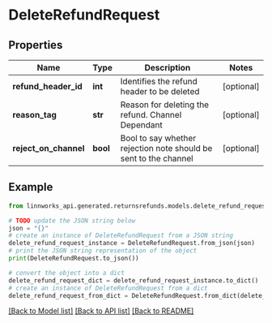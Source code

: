 # DeleteRefundRequest


## Properties

Name | Type | Description | Notes
------------ | ------------- | ------------- | -------------
**refund_header_id** | **int** | Identifies the refund header to be deleted | [optional] 
**reason_tag** | **str** | Reason for deleting the refund. Channel Dependant | [optional] 
**reject_on_channel** | **bool** | Bool to say whether rejection note should be sent to the channel | [optional] 

## Example

```python
from linnworks_api.generated.returnsrefunds.models.delete_refund_request import DeleteRefundRequest

# TODO update the JSON string below
json = "{}"
# create an instance of DeleteRefundRequest from a JSON string
delete_refund_request_instance = DeleteRefundRequest.from_json(json)
# print the JSON string representation of the object
print(DeleteRefundRequest.to_json())

# convert the object into a dict
delete_refund_request_dict = delete_refund_request_instance.to_dict()
# create an instance of DeleteRefundRequest from a dict
delete_refund_request_from_dict = DeleteRefundRequest.from_dict(delete_refund_request_dict)
```
[[Back to Model list]](../README.md#documentation-for-models) [[Back to API list]](../README.md#documentation-for-api-endpoints) [[Back to README]](../README.md)



